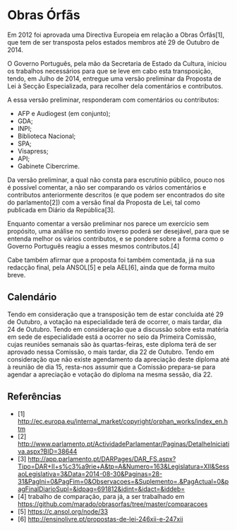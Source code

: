 # Obras Órfãs

Em 2012 foi aprovada uma Directiva Europeia em relação a Obras Órfãs[1], que
tem de ser transposta pelos estados membros até 29 de Outubro de 2014.

O Governo Português, pela mão da Secretaria de Estado da Cultura, iniciou os
trabalhos necessários para que se leve em cabo esta transposição, tendo, em
Julho de 2014, entregue uma versão preliminar da Proposta de Lei à Secção
Especializada, para recolher dela comentários e contributos.

A essa versão preliminar, responderam com comentários ou contributos:
* AFP e Audiogest (em conjunto);
* GDA;
* INPI;
* Biblioteca Nacional;
* SPA;
* Visapress;
* API;
* Gabinete Cibercrime.

Da versão preliminar, a qual não consta para escrutínio público, pouco nos é
possível comentar, a não ser comparando os vários comentários e contributos
anteriormente descritos (e que podem ser encontrados do site do parlamento[2])
com a versão final da Proposta de Lei, tal como publicada em Diário da
República[3].

Enquanto comentar a versão preliminar nos parece um exercício sem propósito,
uma análise no sentido inverso poderá ser desejável, para que se entenda
melhor os vários contributos, e se pondere sobre a forma como o Governo
Português reagiu a esses mesmos contributos.[4]

Cabe também afirmar que a proposta foi também comentada, já na sua redacção
final, pela ANSOL[5] e pela AEL[6], ainda que de forma muito breve.

## Calendário

Tendo em consideração que a transposição tem de estar concluída até 29 de
Outubro, a votação na especialidade terá de ocorrer, o mais tardar, dia 24 de
Outubro. Tendo em consideração que a discussão sobre esta matéria em sede de
especialidade está a ocorrer no seio da Primeira Comissão, cujas reuniões
semanais são às quartas-feiras, este diploma terá de ser aprovado nessa
Comissão, o mais tardar, dia 22 de Outubro. Tendo em consideração que não
existe agendamento da apreciação deste diploma até à reunião de dia 15,
resta-nos assumir que a Comissão prepara-se para agendar a apreciação e votação
do diploma na mesma sessão, dia 22.

## Referências

* [1] http://ec.europa.eu/internal_market/copyright/orphan_works/index_en.htm
* [2] http://www.parlamento.pt/ActividadeParlamentar/Paginas/DetalheIniciativa.aspx?BID=38644
* [3] http://app.parlamento.pt/DARPages/DAR_FS.aspx?Tipo=DAR+II+s%c3%a9rie+A&tp=A&Numero=163&Legislatura=XII&SessaoLegislativa=3&Data=2014-08-30&Paginas=28-31&PagIni=0&PagFim=0&Observacoes=&Suplemento=.&PagActual=0&pagFinalDiarioSupl=&idpag=691812&idint=&idact=&iddeb=
* [4] trabalho de comparação, para já, a ser trabalhado em https://github.com/marado/obrasorfas/tree/master/comparacoes
* [5] https://c.ansol.org/node/33
* [6] http://ensinolivre.pt/propostas-de-lei-246xii-e-247xii
